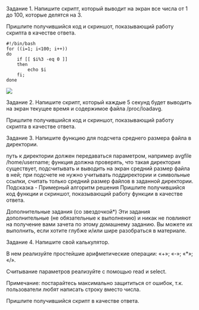 Задание 1.
Напишите скрипт, который выводит на экран все числа от 1 до 100, которые делятся на 3.

Пришлите получившийся код и скриншот, показывающий работу скрипта в качестве ответа.

    #!/bin/bash
    for ((i=1; i<100; i++))
    do
        if [[ $i%3 -eq 0 ]] 
        then
            echo $i
        fi;
    done

![](https://github.com/AleksShadrin/netology/blob/main/5-02-Bash/1.png)

Задание 2.
Напишите скрипт, который каждые 5 секунд будет выводить на экран текущее время и содержимое файла /proc/loadavg.

Пришлите получившийся код и скриншот, показывающий работу скрипта в качестве ответа.

Задание 3.
Напишите функцию для подсчета среднего размера файла в директории.

путь к директории должен передаваться параметром, например avgfile /home/username;
функция должна проверять, что такая директория существует, подсчитывать и выводить на экран средний размер файла в ней;
при подсчете не нужно учитывать поддиректории и символьные ссылки, считать только средний размер файлов в заданной директории.
Подсказка - Примерный алгоритм решения
Пришлите получившийся код функции и скриншот, показывающий работу функции в качестве ответа.

Дополнительные задания (со звездочкой*)
Эти задания дополнительные (не обязательные к выполнению) и никак не повлияют на получение вами зачета по этому домашнему заданию. Вы можете их выполнить, если хотите глубже и/или шире разобраться в материале.

Задание 4.
Напишите свой калькулятор.

В нем реализуйте простейшие арифметические операции: «+»; «-»; «*»; «/».

Считывание параметров реализуйте с помощью read и select.

Примечание: постарайтесь максимально защититься от ошибок, т.к. пользователи любят написать строку вместо числа.

Пришлите получившийся скрипт в качестве ответа.
